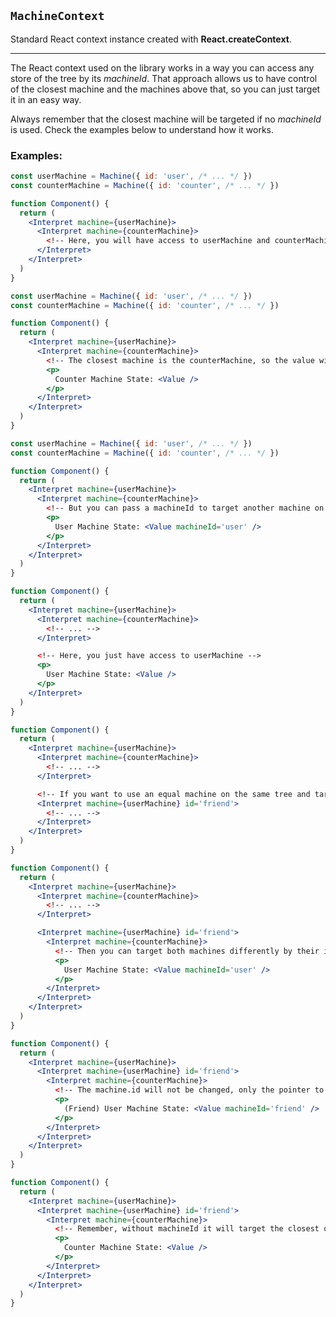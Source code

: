## `MachineContext`

Standard React context instance created with **React.createContext**.

---

The React context used on the library works in a way you can access any store of the tree by its _machineId_.
That approach allows us to have control of the closest machine and the machines above that, so you can just target it in an easy way.

Always remember that the closest machine will be targeted if no _machineId_ is used.
Check the examples below to understand how it works.

### Examples:

```jsx
const userMachine = Machine({ id: 'user', /* ... */ })
const counterMachine = Machine({ id: 'counter', /* ... */ })

function Component() {
  return (
    <Interpret machine={userMachine}>
      <Interpret machine={counterMachine}>
        <!-- Here, you will have access to userMachine and counterMachine -->
      </Interpret>
    </Interpret>
  )
}
```

```jsx
const userMachine = Machine({ id: 'user', /* ... */ })
const counterMachine = Machine({ id: 'counter', /* ... */ })

function Component() {
  return (
    <Interpret machine={userMachine}>
      <Interpret machine={counterMachine}>
        <!-- The closest machine is the counterMachine, so the value will target it -->
        <p>
          Counter Machine State: <Value />
        </p>
      </Interpret>
    </Interpret>
  )
}
```

```jsx
const userMachine = Machine({ id: 'user', /* ... */ })
const counterMachine = Machine({ id: 'counter', /* ... */ })

function Component() {
  return (
    <Interpret machine={userMachine}>
      <Interpret machine={counterMachine}>
        <!-- But you can pass a machineId to target another machine on the same tree -->
        <p>
          User Machine State: <Value machineId='user' />
        </p>
      </Interpret>
    </Interpret>
  )
}
```

```jsx
function Component() {
  return (
    <Interpret machine={userMachine}>
      <Interpret machine={counterMachine}>
        <!-- ... -->
      </Interpret>

      <!-- Here, you just have access to userMachine -->
      <p>
        User Machine State: <Value />
      </p>
    </Interpret>
  )
}
```

```jsx
function Component() {
  return (
    <Interpret machine={userMachine}>
      <Interpret machine={counterMachine}>
        <!-- ... -->
      </Interpret>

      <!-- If you want to use an equal machine on the same tree and target it with machineId, you can pass another id -->
      <Interpret machine={userMachine} id='friend'>
        <!-- ... -->
      </Interpret>
    </Interpret>
  )
}
```

```jsx
function Component() {
  return (
    <Interpret machine={userMachine}>
      <Interpret machine={counterMachine}>
        <!-- ... -->
      </Interpret>

      <Interpret machine={userMachine} id='friend'>
        <Interpret machine={counterMachine}>
          <!-- Then you can target both machines differently by their id -->
          <p>
            User Machine State: <Value machineId='user' />
          </p>
        </Interpret>
      </Interpret>
    </Interpret>
  )
}
```

```jsx
function Component() {
  return (
    <Interpret machine={userMachine}>
      <Interpret machine={userMachine} id='friend'>
        <Interpret machine={counterMachine}>
          <!-- The machine.id will not be changed, only the pointer to that instance inside the React context -->
          <p>
            (Friend) User Machine State: <Value machineId='friend' />
          </p>
        </Interpret>
      </Interpret>
    </Interpret>
  )
}
```

```jsx
function Component() {
  return (
    <Interpret machine={userMachine}>
      <Interpret machine={userMachine} id='friend'>
        <Interpret machine={counterMachine}>
          <!-- Remember, without machineId it will target the closest one -->
          <p>
            Counter Machine State: <Value />
          </p>
        </Interpret>
      </Interpret>
    </Interpret>
  )
}
```
